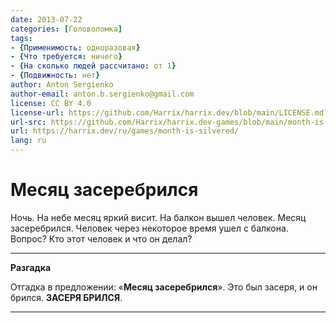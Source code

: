 ```yaml
---
date: 2013-07-22
categories: [Головоломка]
tags:
- {Применимость: одноразовая}
- {Что требуется: ничего}
- {На сколько людей рассчитано: от 1}
- {Подвижность: нет}
author: Anton Sergienko
author-email: anton.b.sergienko@gmail.com
license: CC BY 4.0
license-url: https://github.com/Harrix/harrix.dev/blob/main/LICENSE.md
url-src: https://github.com/Harrix/harrix.dev-games/blob/main/month-is-silvered/month-is-silvered.md
url: https://harrix.dev/ru/games/month-is-silvered/
lang: ru
---
```


# Месяц засеребрился

Ночь. На небе месяц яркий висит. На балкон вышел человек. Месяц засеребрился. Человек через некоторое время ушел с балкона. Вопрос? Кто этот человек и что он делал?

---

**Разгадка** <!-- !details -->

Отгадка в предложении: «**Месяц засеребрился**». Это был засеря, и он брился. **ЗАСЕРЯ БРИЛСЯ**.

---
